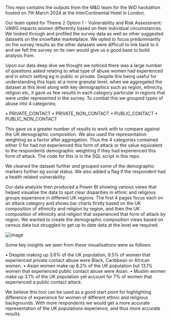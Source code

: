 This repo contains the outputs from the M&G team for the WiD hackathon hosted on 7th March 2024 at the InterContinental Hotel in London.
 
Our team opted for Theme 2 Option 1 - Vulnerability and Risk Assessment: VAWG impacts women differently based on their individual circumstances. We looked through and profiled the survey data as well as other suggested datasets on the snowflake marketplace. We opted to focus predominantly on the survey results as the other datasets were difficult to link back to it and we felt the survey on its own would give us a good base to build analysis from. 
 
Upon our data deep dive we thought we noticed there was a large number of questions asked relating to what type of abuse women had experienced and in which setting eg in public or private. Despite this being useful for understanding this topic at a more granular level, when we aggregated the dataset at this level along with key demographics such as region, ethnicity, religion etc, it gave us few results in each category particular in regions that were under represented in the survey. To combat this we grouped types of abuse into 4 categories;
 
•	PRIVATE_CONTACT
•	PRIVATE_NON_CONTACT
•	PUBLIC_CONTACT
•	PUBLIC_NON_CONTACT
 
This gave us a greater number of results to work with to compare against the UK demographic composition. We also used the representation weighting as a factor after aggregation. Thus the 4 categories contained either 0 for had not experienced this form of attack or the value equivalent to the respondents demographic weighting if they had experienced this form of attack.  The code for this is in the SQL script in this repo.
 
We cleaned the dataset further and grouped some of the demographic markers further eg social status. We also added a flag if the respondent had a health related vulnerability. 
 
Our data analysts then produced a Power BI showing various views that helped visualise the data to spot clear disparities in ethnic and religious groups experience in different UK regions. The first 4 pages focus each on an attack category and shows bar charts firstly based on the UK composition of ethnicity and religion by region, and then the UK composition of ethnicity and religion that experienced that form of attack by region. We wanted to create the demographic composition views based on census data but struggled to get up to date data at the level we required. 

![image](https://github.com/mandg-hackathon/wid/assets/162613403/78845c29-d7fd-4302-bbd8-4603ba5a3995)


Some key insights we seen from these visualisations were as follows:
 
•	Despite making up 3.6% of the UK population, 9.5% of women that experienced private contact abuse were Black, Caribbean or African women.
•	Asian women make up 8.2% of the UK population but 13.1% women that experienced public contact abuse were Asian.
•	Muslim women make up 3.1% of the UK population yet account for 7% of women that experienced a public contact attack. 
 
 
 
We believe this tool can be used as a good start point for highlighting difference of experience for women of different ethnic and religious backgrounds. With more respondents we would get a more accurate representation of the UK populations experience, and thus more accurate results. 

